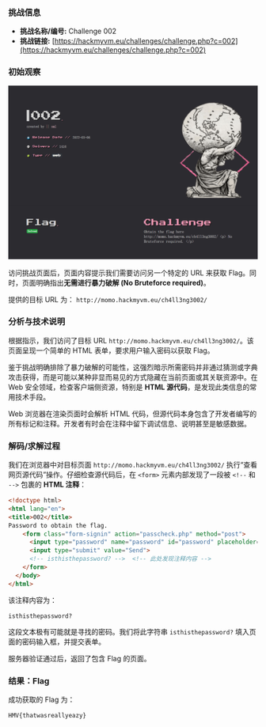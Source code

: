 ### 挑战信息

*   **挑战名称/编号:** Challenge 002
*   **挑战链接:** [https://hackmyvm.eu/challenges/challenge.php?c=002](https://hackmyvm.eu/challenges/challenge.php?c=002)

### 初始观察

![挑战002初始界面](https://raw.githubusercontent.com/7r1UMPH/7r1UMPH.github.io/main/static/image/20250502150050288.png)

访问挑战页面后，页面内容提示我们需要访问另一个特定的 URL 来获取 Flag。同时，页面明确指出**无需进行暴力破解 (No Bruteforce required)**。

提供的目标 URL 为： `http://momo.hackmyvm.eu/ch4ll3ng3002/`

### 分析与技术说明

根据指示，我们访问了目标 URL `http://momo.hackmyvm.eu/ch4ll3ng3002/`。该页面呈现一个简单的 HTML 表单，要求用户输入密码以获取 Flag。

鉴于挑战明确排除了暴力破解的可能性，这强烈暗示所需密码并非通过猜测或字典攻击获得，而是可能以某种非显而易见的方式隐藏在当前页面或其关联资源中。在 Web 安全领域，检查客户端侧资源，特别是 **HTML 源代码**，是发现此类信息的常用技术手段。

Web 浏览器在渲染页面时会解析 HTML 代码，但源代码本身包含了开发者编写的所有标记和注释。开发者有时会在注释中留下调试信息、说明甚至是敏感数据。

### 解码/求解过程

我们在浏览器中对目标页面 `http://momo.hackmyvm.eu/ch4ll3ng3002/` 执行“查看网页源代码”操作。仔细检查源代码后，在 `<form>` 元素内部发现了一段被 `<!--` 和 `-->` 包裹的 **HTML 注释**：

```html
<!doctype html>
<html lang="en">
<title>002</title>
Password to obtain the flag.
    <form class="form-signin" action="passcheck.php" method="post">
      <input type="password" name="password" id="password" placeholder="Password" required>
      <input type="submit" value="Send">
      <!-- isthisthepassword? -->  <!-- 此处发现注释内容 -->
    </form>
  </body>
</html>
```

该注释内容为：

```
isthisthepassword?
```

这段文本极有可能就是寻找的密码。我们将此字符串 `isthisthepassword?` 填入页面的密码输入框，并提交表单。

服务器验证通过后，返回了包含 Flag 的页面。

### 结果：Flag

成功获取的 Flag 为：

```
HMV{thatwasreallyeazy}
```
